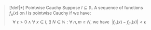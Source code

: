 
>[!def|*] Pointwise Cauchy
>Suppose $I \subseteq \mathbb{R}$. A sequence of functions $f_n(x)$ on $I$ is pointwise Cauchy if we have: $$\forall \: \epsilon > 0 \; \land \; \forall \: x \in I, \; \exists \: N \in \mathbb{N}: \forall \: n,m \ge N,\: \text{we have} \: \;|f_n(x) - f_m(x)| < \epsilon$$

